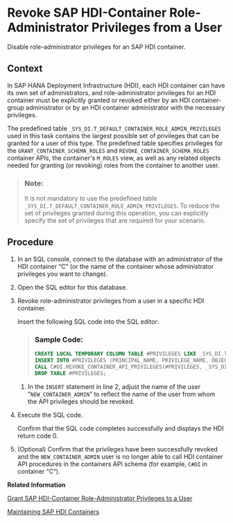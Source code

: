 <!-- loio9095f21eb0c840acb58bdc4ab9bcd05e -->

# Revoke SAP HDI-Container Role-Administrator Privileges from a User

Disable role-administrator privileges for an SAP HDI container.



## Context

In SAP HANA Deployment Infrastructure \(HDI\), each HDI container can have its own set of administrators, and role-administrator privileges for an HDI container must be explicitly granted or revoked either by an HDI container-group administrator or by an HDI container administrator with the necessary privileges.

The predefined table `_SYS_DI.T_DEFAULT_CONTAINER_ROLE_ADMIN_PRIVILEGES` used in this task contains the largest possible set of privileges that can be granted for a user of this type. The predefined table specifies privileges for the `GRANT_CONTAINER_SCHEMA_ROLES` and `REVOKE_CONTAINER_SCHEMA_ROLES` container APIs, the container's `M_ROLES` view, as well as any related objects needed for granting \(or revoking\) roles from the container to another user.

> ### Note:  
> It is not mandatory to use the predefined table `_SYS_DI.T_DEFAULT_CONTAINER_ROLE_ADMIN_PRIVILEGES`. To reduce the set of privileges granted during this operation, you can explicitly specify the set of privileges that are required for your scenario.



<a name="loio9095f21eb0c840acb58bdc4ab9bcd05e__steps_osn_qhd_l1b"/>

## Procedure

1.  In an SQL console, connect to the database with an administrator of the HDI container “C” \(or the name of the container whose administrator privileges you want to change\).

2.  Open the SQL editor for this database.

3.  Revoke role-administrator privileges from a user in a specific HDI container.

    Insert the following SQL code into the SQL editor:

    > ### Sample Code:  
    > ```sql
    > CREATE LOCAL TEMPORARY COLUMN TABLE #PRIVILEGES LIKE _SYS_DI.TT_API_PRIVILEGES;
    > INSERT INTO #PRIVILEGES (PRINCIPAL_NAME, PRIVILEGE_NAME, OBJECT_NAME) SELECT 'NEW_CONTAINER_ADMIN', PRIVILEGE_NAME, OBJECT_NAME FROM _SYS_DI.T_DEFAULT_CONTAINER_ROLE_ADMIN_PRIVILEGES WHERE NOT (PRIVILEGE_NAME = 'SELECT' AND OBJECT_NAME LIKE '_SYS_DI.T%');
    > CALL C#DI.REVOKE_CONTAINER_API_PRIVILEGES(#PRIVILEGES, _SYS_DI.T_NO_PARAMETERS, ?, ?, ?);
    > DROP TABLE #PRIVILEGES; 
    > ```

    1.  In the `INSERT` statement in line 2, adjust the name of the user “`NEW_CONTAINER_ADMIN`” to reflect the name of the user from whom the API privileges should be revoked.


4.  Execute the SQL code.

    Confirm that the SQL code completes successfully and displays the HDI return code 0.

5.  \(Optional\) Confirm that the privileges have been successfully revoked and the `NEW_CONTAINER_ADMIN` user is no longer able to call HDI container API procedures in the containers API schema \(for example, `C#DI` in container “C”\).


**Related Information**  


[Grant SAP HDI-Container Role-Administrator Privileges to a User](grant-sap-hdi-container-role-administrator-pri-932e605.md "Enable role-administrator access to an SAP HDI container.")

[Maintaining SAP HDI Containers](maintaining-sap-hdi-containers-bcd6e27.md "An HDI container administrator configures and controls access to a SAP HDI container.")

